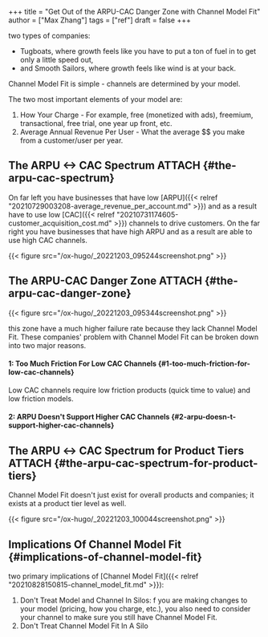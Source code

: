 +++
title = "Get Out of the ARPU-CAC Danger Zone with Channel Model Fit"
author = ["Max Zhang"]
tags = ["ref"]
draft = false
+++

two types of companies:

-   Tugboats, where growth feels like you have to put a ton of fuel in to get only a little speed out,
-   and Smooth Sailors, where growth feels like wind is at your back.

Channel Model Fit is simple - channels are determined by your model.

The two most important elements of your model are:

1.  How Your Charge - For example, free (monetized with ads), freemium, transactional, free trial, one year up front, etc.
2.  Average Annual Revenue Per User - What the average $$ you make from a customer/user per year.


## The ARPU &lt;-&gt; CAC Spectrum <span class="tag"><span class="ATTACH">ATTACH</span></span> {#the-arpu-cac-spectrum}

On far left you have businesses that have low [ARPU]({{< relref "20210729003208-average_revenue_per_account.md" >}}) and as a result have to use low [CAC]({{< relref "20210731174605-customer_acquisition_cost.md" >}}) channels to drive customers.
On the far right you have businesses that have high ARPU and as a result are able to use high CAC channels.

{{< figure src="/ox-hugo/_20221203_095244screenshot.png" >}}


## The ARPU-CAC Danger Zone <span class="tag"><span class="ATTACH">ATTACH</span></span> {#the-arpu-cac-danger-zone}

{{< figure src="/ox-hugo/_20221203_095344screenshot.png" >}}

this zone have a much higher failure rate because they lack Channel Model Fit. These companies' problem with Channel Model Fit can be broken down into two major reasons.


#### 1: Too Much Friction For Low CAC Channels {#1-too-much-friction-for-low-cac-channels}

Low CAC channels require low friction products (quick time to value) and low friction models.


#### 2: ARPU Doesn't Support Higher CAC Channels {#2-arpu-doesn-t-support-higher-cac-channels}


## The ARPU ↔ CAC Spectrum for Product Tiers <span class="tag"><span class="ATTACH">ATTACH</span></span> {#the-arpu-cac-spectrum-for-product-tiers}

Channel Model Fit doesn't just exist for overall products and companies; it exists at a product tier level as well.

{{< figure src="/ox-hugo/_20221203_100044screenshot.png" >}}


## Implications Of Channel Model Fit {#implications-of-channel-model-fit}

two primary implications of [Channel Model Fit]({{< relref "20210828150815-channel_model_fit.md" >}}):

1.  Don't Treat Model and Channel In Silos: f you are making changes to your model (pricing, how you charge, etc.), you also need to consider your channel to make sure you still have Channel Model Fit.
2.  Don't Treat Channel Model Fit In A Silo
